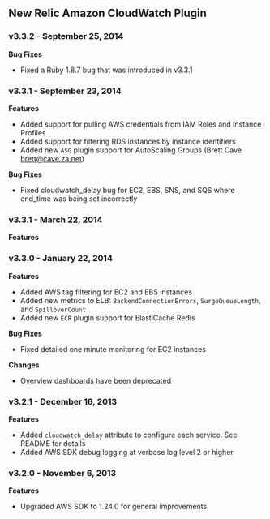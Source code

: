 ## New Relic Amazon CloudWatch Plugin ##

### v3.3.2 - September 25, 2014 ###

**Bug Fixes**

* Fixed a Ruby 1.8.7 bug that was introduced in v3.3.1

### v3.3.1 - September 23, 2014 ###

**Features**

* Added support for pulling AWS credentials from IAM Roles and Instance Profiles
* Added support for filtering RDS instances by instance identifiers
* Added new `ASG` plugin support for AutoScaling Groups (Brett Cave <brett@cave.za.net>)

**Bug Fixes**

* Fixed cloudwatch_delay bug for EC2, EBS, SNS, and SQS where end_time was being set incorrectly

### v3.3.1 - March 22, 2014 ###

**Features**


### v3.3.0 - January 22, 2014 ###

**Features**

* Added AWS tag filtering for EC2 and EBS instances
* Added new metrics to ELB: `BackendConnectionErrors`, `SurgeQueueLength`, and `SpilloverCount`
* Added new `ECR` plugin support for ElastiCache Redis

**Bug Fixes**

* Fixed detailed one minute monitoring for EC2 instances

**Changes**

* Overview dashboards have been deprecated

### v3.2.1 - December 16, 2013 ###

**Features**

* Added `cloudwatch_delay` attribute to configure each service. See README for details
* Added AWS SDK debug logging at verbose log level 2 or higher

### v3.2.0 - November 6, 2013 ###

**Features**

* Upgraded AWS SDK to 1.24.0 for general improvements
